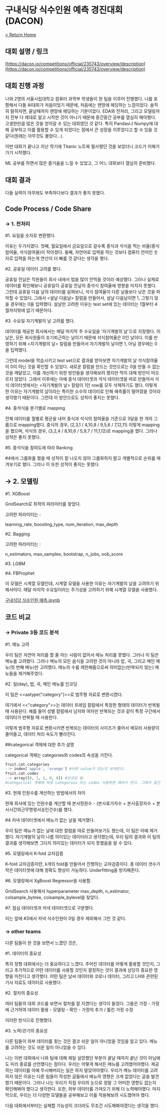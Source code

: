 # 구내식당 식수인원 예측 경진대회 (DACON)

[< Return Home](https://www.notion.so/Hwangbo-Gyeom-7781a3604fc24995b0914863babc7a6c?pvs=21)

## 대회 설명 / 링크

[https://dacon.io/competitions/official/235743/overview/description](https://dacon.io/competitions/official/235743/overview/description)

## 대회 진행 과정

나와 2명의 서울시립대학교 컴퓨터 과학부 학생들이 한 팀을 이루어 진행했다. 나를 포함해서 다들 AI대회가 처음이었기 때문에, 처음에는 맨땅에 헤딩하는 느낌이었다. 솔직히 말하자면, 끝날때까지 맨땅에 헤딩하는 기분이었다. EDA와 전처리, 그리고 모델링까지 전부 다 제대로 알고 시작한 것이 아니기 때문에 중간중간 공부를 열심히 해야했다. 고생한만큼 많은 것을 얻어갈 수 있는 대회였던 것 같다. 특히 Pandas나 Numpy에 대해 공부하고 이를 활용할 수 있게 되었다는 점에서 큰 성장을 이루었다고 할 수 있을 것 같다(원래는 아무것도 몰랐다...). 

이번 대회가 끝나고 지난 학기에 Titanic 노트북 필사했던 것을 보았더니 코드가 이해가 가기 시작했다. 

ML 공부를 하면서 많은 즐거움을 느낄 수 있었고, 그 어느 대회보다 열심히 준비했다. 

## 대회 결과

다들 실력이 아무래도 부족하다보다 결과가 좋지 못했다. 

## Code Process / Code Share

### → 1. 전처리

#1. 요일을 숫자로 변환했다. 

이유는 두가지였다. 첫째, 월요일에서 금요일으로 갈수록 중식과 석식을 먹는 비율(중식참여율, 석식참여율)이 작아졌다. 둘째, 자연어로 입력을 하는 것보다 컴퓨터 언어인 숫자로 입력을 하는게 연산이 더 빠를 것 같다는 생각을 했다.

#2. 공휴일 데이터 고려를 했다. 

공휴일 전날은 직원들이 회사 내에서 밥을 많이 안먹을 것이라 예상했다. 그러나 실제로 데이터를 확인해보니 공휴일이 공휴일 전날의 중석식 참여율에 영향을 미치지 못했다. 그런데 공휴일 다음 날의 데이터를 살펴보니, 석식 참여율이 다른 날들보다 낮은 것을 파악할 수 있었다. 그래서 <설날 다음날> 칼럼을 만들어서, 설날 다음날이면 1, 그렇기 않을 경우에는 0을 입력했다. 설날만 고려한 이유는 test set에 있는 데이터는 1월부터 4월까지밖에 없기 때문이다.

#3. 수요일 자기계발의 날 고려를 했다.

데이터를 제공한 회사에서는 매달 마지막 주 수요일을 '자기계발의 날'으로 지정했다. 이 날은, 모든 회사원들이 조기퇴근하는 날이기 때문에 석식참여율은 0인 날이다. 이를 반영하기 위해 <자기계발의 날> 칼럼을 만들어서 자기계발의 날이면 1, 아닐 경우에는 0을 입력했다. 

그런데 model을 학습시키고 test set으로 결과를 받아보면 자기계발의 날 석식참여율이 0이 아닌 것을 확인할 수 있었다. 새로운 칼럼을 만드는 것만으로는 0을 만들 수 없는 것을 깨달았고, 이를 개선하기 위한 방안들을 생각해보려 했지만 딱히 대체 방안이 떠오르지 않았다. 그래서 이후에는 아예 중식 데이터셋과 석식 데이터셋을 따로 만들어서 석식 데이터셋에서는 <자기계발의 날> 칼럼이 1인 row를 모두 삭제하기도 했다. 이렇게 한 이유는 자기계발의 날이라는 특이한 소수의 데이터로 인해 예측률이 떨어졌을 것이라 생각했기 때문이다. 그런데 이 방안으로도 성적이 좋지는 못했다.

#4. 중석식을 분기별로 mapping

전체 데이터를 월별로 평균을 내어 중식과 석식의 참여율을 기준으로 3달을 한 개의 그룹으로 mapping했다. 중식의 경우, (2,3,1 / 4,10,8 / 9,5,6 / 7,12,11) 이렇게 mapping을 했으며, 석식의 경우, (3,2,4 / 8,10,6 / 5,9,7 / 11,1,12)로 mapping을 했다. 그러나 성적은 좋지 못했다.

#5. 중석식을 참여도에 따라 Ranking

#4에서 그룹화를 했을 때 성적이 잘 나오지 않아 그룹화하지 말고 개별적으로 순위를 매겨보기로 했다. 그러나 이 또한 성적이 좋지는 못했다.

## → 2. 모델링

#1. XGBoost

GridSearch로 최적의 파라미터를 찾았다. 

고려한 파라미터는 :

learning_rate, boosting_type, num_iteration, max_depth

#2. Bagging

고려한 파라미터는 :

n_estimators, max_samples, bootstrap, n_jobs, oob_score

#3. LGBM

#4. FBProphet

이 모델은 시계열 모델인데, 시계열 모델을 사용한 이유는 자기계발의 날을 고려하기 위해서이다. 매달 마지막 수요일이라는 주기성을 고려하기 위해 시계열 모델을 사용했다.

 

[구내식당 식수인원 예측.ipynb](%E1%84%80%E1%85%AE%E1%84%82%E1%85%A2%E1%84%89%E1%85%B5%E1%86%A8%E1%84%83%E1%85%A1%E1%86%BC%20%E1%84%89%E1%85%B5%E1%86%A8%E1%84%89%E1%85%AE%E1%84%8B%E1%85%B5%E1%86%AB%E1%84%8B%E1%85%AF%E1%86%AB%20%E1%84%8B%E1%85%A8%E1%84%8E%E1%85%B3%E1%86%A8%20%E1%84%80%E1%85%A7%E1%86%BC%E1%84%8C%E1%85%B5%E1%86%AB%E1%84%83%E1%85%A2%E1%84%92%E1%85%AC%20(DACON)%2092702ef4674840b7a756dc9c9c858d3e/%E1%84%80%E1%85%AE%E1%84%82%E1%85%A2%E1%84%89%E1%85%B5%E1%86%A8%E1%84%83%E1%85%A1%E1%86%BC_%E1%84%89%E1%85%B5%E1%86%A8%E1%84%89%E1%85%AE%E1%84%8B%E1%85%B5%E1%86%AB%E1%84%8B%E1%85%AF%E1%86%AB_%E1%84%8B%E1%85%A8%E1%84%8E%E1%85%B3%E1%86%A8.ipynb)

## 코드 비교

### → Private 3등 코드 분석

#1. 메뉴 고려

우리 팀은 자연어 처리를 할 줄 아는 사람이 없어서 메뉴 처리를 못했다. 그러나 이 팀은 메뉴를 고려했다. 그러나 메뉴의 모든 음식을 고려한 것이 아니라 밥, 국, 그리고 메인 메뉴(첫 번째 메뉴)만 고려했다. 메뉴의 수를 제한해줌으로써 의미없는(반복되지 않는) 메뉴들을 제거해주었다.

#2. 일(day), 밥, 국, 메인 메뉴를 인코딩

이 팀은 <<astype("category")>>로 범주형 자료로 변환시켰다. 

여기에서 <<"category">>는 데이터 프레임 칼럼에서 특정한 형태의 데이터가 반복될 때 사용된다. 예를 들어 성별 칼럼에서 남자와 여자만 반복되는 것과 같이 특정 구간에서 데이터가 반복될 때 사용한다. 

이렇게 범주형 자료로 변환시키면 반복되는 데이터의 사이즈가 줄어서 메모리 사용량이 줄어들고, 데이터 처리 속도가 빨라진다. 

##categorical 객체에 대한 추가 설명

categorical 객체는 categories와 codes의 속성을 가진다. 

```python
fruit.cat.categories
--> index['apple', 'orange'] #어떤 value가 있는지 보여준다.
fruit.cat.codes
--> array([0, 1, 1, 0, 0]) #인코딩 됨.
#categorical 객체에 바로 categories 또는 codes 사용하면 에러가 뜬다. 그래서 중간에 cat 사용해야한다. 
```

#3. 현재 인원수를 계산하는 방법에서의 차이

현재 회사에 있는 인원수를 계산할 때 본사정원수 - (본사휴가자수 + 본사출장자수 + 본사시간외근무명령서승인건수)를 했다.

#4 저녁 데이터셋에서 메뉴가 없는 날을 제거했다.

우리 팀은 메뉴가 없는 날에 대한 칼럼을 따로 만들어보기도 했는데, 이 팀은 아예 제거했다. 자기계발의 날이 나름 의미있는 데이터라고 생각했는데, 우리 팀의 결과와 이 팀의 결과를 생각해보면 그다지 의미있는 데이터가 되지 못했음을 알 수 있다.

#5. 모델링에서 K-fold 교차검증

K-fold 교차검증이란, k개의 fold를 만들어서 진행하는 교차검증이다. 총 데이터 갯수가 작은 데이터셋에 대해 정확도 향상이 가능하다. Underfitting을 방지해준다.

#6. 모델링에서 XgBoost Regressor을 사용함. 

GridSearch 사용해서 hyperparameter max_depth, n_estimator, colsample_bytree, colsample_bylevel을 찾았다.

#7. 점심 데이터셋과 저녁 데이터셋으로 구분했다. 

이는 앞에 #3에서 저녁 식수인원이 0일 경우 제외해서 그런 것 같다.

### → other teams

다른 팀들이 한 것을 보면서 느꼈던 것은,

#1. 데이터의 중요성

특히 정형 대회에서는 더 중요하다고 느꼈다. 주어진 데이터를 어떻게 활용할 것인지, 그리고 추가적으로 어떤 데이터를 사용할 것인지 결정하는 것이 결과에 상당히 중요한 영향을 미친다고 생각했다. 어떤 팀은 날씨 데이터와 코로나 데이터, 그리고 LH와 관련된 기사 자료도 데이터로 사용했다. 

#2. 절차의 중요성

여러 팀들의 대회 코드를 보면서 절차를 잘 지켰다는 생각이 들었다. 그들은 가정 - 가정에 근거하여 데이터 활용 - 모델링 - 확인 - 가정의 추가 / 틀린 가정 수정

이러한 방식으로 진행했다. 

#3. 노력/끈기의 중요성  

다른 팀들이 외부 데이터를 찾는 것은 결코 쉬운 일이 아니었을 것임을 알고 있다. 메뉴를 고려하는 것도 쉬운 일이 아니었을 수 있다. 

나는 이번 대회에서 나와 팀에 대해 제일 실망했던 부분이 끝날 때까지 끝난 것이 아님에도 미리 종료를 선언했다는 점이다. 우리는 어떻게 해서든 메뉴를 고려했어야했다. 제공하는 데이터를 아예 무시해버리는 일은 하지 말았어야했다. 우리가 메뉴 데이터를 고려하지 않은 이유는 다른 팀들이 작성한 글들에서 메뉴의 영향은 크게 없었다는 글을 발견했기 때문이다. 그러나 나는 우리가 직접 우리의 눈으로 정말 그 어떠한 영향도 없는지 확인해봐야 했다고 생각한다.  또한, 외부 데이터를 가져오기 위해 더 노력해야했다. 마지막으로, 우리는 더 다양한 모델들을 공부해보고 이를 적용해보려 시도했어야 했다. 

다음 대회에서부터는 실패할 가능성이 크더라도 무조건 시도해봐야겠다는 생각을 했다.